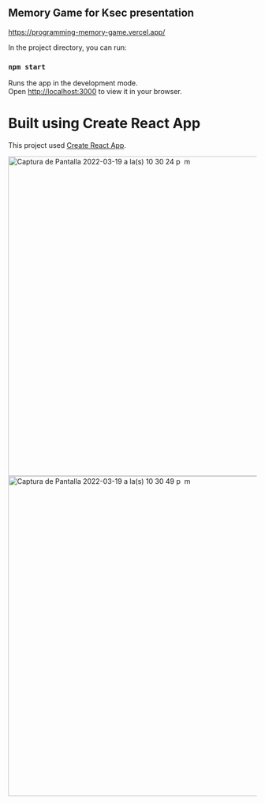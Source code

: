 ## Memory Game for Ksec presentation

https://programming-memory-game.vercel.app/

In the project directory, you can run:

### `npm start`

Runs the app in the development mode.\
Open [http://localhost:3000](http://localhost:3000) to view it in your browser.


# Built using Create React App

This project used [Create React App](https://github.com/facebook/create-react-app).


<img width="647" alt="Captura de Pantalla 2022-03-19 a la(s) 10 30 24 p  m" src="https://user-images.githubusercontent.com/8136068/159148239-ec4d2cda-62ce-4ac5-8e2a-6bebea391b52.png">

<img width="648" alt="Captura de Pantalla 2022-03-19 a la(s) 10 30 49 p  m" src="https://user-images.githubusercontent.com/8136068/159148248-91cdd45d-0005-423f-adb3-df26ad621ca7.png">
